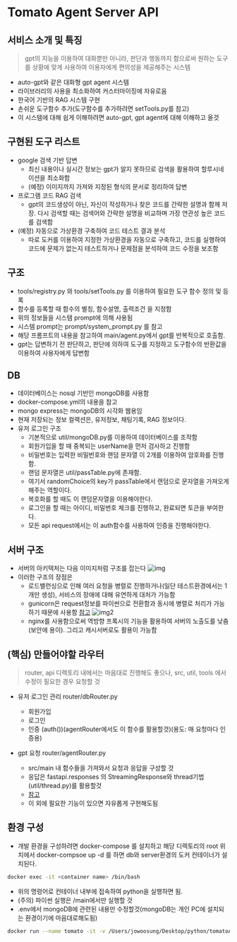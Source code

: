 # Tomato Agent Server API

## 서비스 소개 및 특징 
> gpt의 지능을 이용하여 대화뿐만 아니라, 판단과 행동까지 함으로써 원하는 도구를 상황에 맞게 사용하여 이용자에게 편의성을 제공해주는 시스템
- auto-gpt와 같은 대화형 gpt agent 시스템
- 라이브러리의 사용을 최소화하여 커스터마이징에 자유로움 
- 한국어 기반의 RAG 시스템 구현 
- 손쉬운 도구함수 추가(도구함수를 추가하려면 setTools.py를 참고)
- 이 시스템에 대해 쉽게 이해하려면 auto-gpt, gpt agent에 대해 이해하고 올것


## 구현된 도구 리스트
- google 검색 기반 답변
    - 최신 내용이나 실시간 정보는 gpt가 알지 못하므로 검색을 활용하여 할루시네이션을 최소화함
    - (예정) 이미지까지 가져와 지정된 형식의 문서로 정리하여 답변
- 프로그램 코드 RAG 검색 
    - gpt의 코드생성이 아닌, 자신이 작성하거나 찾은 코드를 간략한 설명과 함께 저장. 다시 검색할 때는 검색어와 간략한 설명을 비교하며 가장 연관성 높은 코드를 검색함
- (예정) 자동으로 가상환경 구축하여 코드 테스트 결과 분석
    - 따로 도커를 이용하여 지정한 가상환경을 자동으로 구축하고, 코드를 실행하여 코드에 문제가 없는지 테스트하거나 문제점을 분석하여 코드 수정을 보조함

## 구조 
- tools/registry.py 와 tools/setTools.py 를 이용하여 필요한 도구 함수 정의 및 등록
- 함수를 등록할 때 함수의 별칭, 함수설명, 출력조건 을 지정함
- 위의 정보들을 시스템 prompt에 의해 사용됨
- 시스템 prompt는 prompt/system_prompt.py 를 참고
- 해당 프롬프트의 내용을 참고하여 main/agent.py에서 gpt를 반복적으로 호출함.
- gpt는 답변하기 전 판단하고, 판단에 의하여 도구를 지정하고 도구함수의 반환값을 이용하여 사용자에게 답변함 

## DB
- 데이터베이스는 nosql 기반인 mongoDB를 사용함
- docker-compose.yml의 내용을 참고
- mongo express는 mongoDB의 시각화 웹용임
- 현재 저장되는 정보 컬랙션은, 유저정보, 채팅기록, RAG 정보이다. 
- 유저 로그인 구조
    - 기본적으로 util/mongoDB.py를 이용하여 데이터베이스를 조작함
    - 회원가입을 할 때 중복되는 userName을 먼저 검사하고 진행함
    - 비밀번호는 입력한 비밀번호와 랜덤 문자열 이 2개를 이용하여 암호화를 진행함. 
    - 랜덤 문자열은 util/passTable.py에 존재함. 
    - 여기서 randomChoice의 key가 passTable에서 랜덤으로 문자열을 가져오게 해주는 역할이다. 
    - 복호화를 할 때도 이 랜덤문자열을 이용해야한다.
    - 로그인을 할 때는 아이디, 비밀번호 체크를 진행하고, 완료되면 토큰을 부여한다.
    - 모든 api request에서는 이 auth함수를 사용하여 인증을 진행해야한다.


## 서버 구조 
- 서버의 아키텍처는 다음 이미지처럼 구조를 잡는다 
![img](https://pylessons.com/media/Tutorials/django-website/django-deployment/django_nginx_gunicorn.png)
- 이러한 구조의 장점은
    - 로드밸런싱으로 인해 여러 요청을 병렬로 진행하거나(일단 테스트환경에서는 1개만 생성), 서비스의 장애에 대해 유연하게 대처가 가능함
    - gunicorn은 request정보를 파이썬으로 전환함과 동시에 병렬로 처리가 가능하기 때문에 사용함 [참고](https://yscho03.tistory.com/328)
    ![img2](https://img1.daumcdn.net/thumb/R1280x0/?scode=mtistory2&fname=https%3A%2F%2Fblog.kakaocdn.net%2Fdn%2FbmHQek%2FbtsGvwqLOoP%2FrJJTpkkHxGkdsSzHgnNkgK%2Fimg.png)
    - nginx를 사용함으로써 역방향 프록시의 기능을 활용하여 서버의 노출도를 낮춤(보안에 용이). 그리고 캐시서버로도 활용이 가능함

## (핵심) 만들어야할 라우터 
> router, api 디렉토리 내에서는 마음대로 진행해도 좋으나, src, util, tools 에서 수정이 필요한 경우 요청할 것
- 유저 로그인 관리 router/dbRouter.py 
    - 회원가입
    - 로그인
    - 인증 (auth())(agentRouter에서도 이 함수를 활용할것)(용도: 매 요청마다 인증용)

- gpt 요청 router/agentRouter.py
    - src/main 내 함수들을 가져와서 요청과 응답을 구성할 것
    - 응답은 fastapi.responses 의 StreamingResponse와 thread기법(util/thread.py)를 활용할것
    - [참고](https://github.com/Oldentomato/tomato_agent/blob/main/server/router/agent_router.py)
    - 이 외에 필요한 기능이 있으면 자유롭게 구현해도됨


## 환경 구성
- 개발 환경을 구성하려면 docker-compose 를 설치하고 해당 디렉토리의 root 위치에서 docker-compsoe up -d 를 하면 db와 server환경의 도커 컨테이너가 설치된다.
```bash
docker exec -it <container name> /bin/bash
```
- 위의 명령어로 컨테이너 내부에 접속하여 python을 실행하면 됨.
- (주의) 파이썬 실행은 /main에서만 실행할 것
- .env에서 mongoDB에 관련된 내용만 수정할것(mongoDB는 개인 PC에 설치되는 환경이기에 마음대로해도됨)


```bash
docker run --name tomato -it -v /Users/jowoosung/Desktop/python/tomatoAgentServer:/main -v /var/run/docker.sock:/var/run/docker.sock -p 8000:8000 --net host python:3.11
```